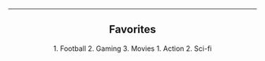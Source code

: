 <hr>
<div align="center">
<h2>Favorites</h2>
1. Football
2. Gaming
3. Movies
   1. Action
   2. Sci-fi
   
   
</div>
